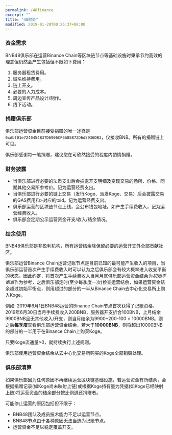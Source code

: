 ```yaml
---
permalink: /48finance
excerpt: ""
title: "48财务"
modified: 2019-01-20T00:25:37+08:00
---
```

### 资金需求
BNB48俱乐部在运营Binance Chain等区块链节点等基础设施时秉承节约高效的理念但仍然会产生包括但不限如下费用：
1. 服务器租赁费用。
1. 域名维持费用。
1. 链上开支。
1. 必要的人力成本。
1. 周边宣传产品设计/制作。
1. 线下活动。

### 捐赠俱乐部

俱乐部运营资金目前接受捐赠的唯一途径是`0xAbf01e7240454B37D6906CF6A85872D6d5936DB3`，仅接收BNB。所有的捐赠链上可见。

俱乐部感谢每一笔捐赠，建议您在可欣然接受的程度内酌情捐赠。 

### 财务披露
- 当俱乐部进行必要的法币支出后会披露开支明细及变现交易的场所、价格、同期其他交易所参考价。记为运营经费支出。
- 当俱乐部进行必要的链上交易（发行Koge、派发Koge、交易）后会披露交易的GAS费用和>对应的txid。记为运营经费支出。
- 俱乐部运营的区块链节点上线，会公布钱包地址。如产生手续费收入，记为运营经费收入。
- 俱乐部会定期公示运营资金开支/收入/结余情况。

### 结余使用
BNB48俱乐部是非盈利机构，所有运营结余除保留必要的运营开支外全部贡献社区。

俱乐部运营Binance Chain运营记账节点是目前已知的最可能产生收入的项目，当俱乐部运营首次产生手续费收入时可以认为之后俱乐部会有较大概率进入收支平衡的状态。因此约定，将首次产生手续费收入当月月底俱乐部运营资金结余为*初始平衡点*作为参考，之后俱乐部定时(至少每季度一次)检查运营结余，如果运营资金结余超过初始平衡点，则用超过的部分的一半从Binance Chain去中心化交易所上购入Koge。

例如:
2019年6月1日BNB48运营的Binance Chain节点首次获得了记账资格，2019年6月30日当月手续费收入200BNB，服务器开支折合100BNB，上月结余9900BNB且无其他收入/开支，则当月结余为9900+200-100 = 10000BNB。则之后**每季度**查看俱乐部运营资金结余，若大于**10000BNB**，则将超出10000BNB的部分的一半用于在Binance Chain上购买Koge。

只要Koge流通量>0，就持续执行上述规则。

俱乐部使用运营资金结余从去中心化交易所购买的Koge全部销毁处理。

### 俱乐部清算

如果俱乐部因为任何原因不再继续运营区块链基础设施，若运营资金有所结余，会根据捐赠记录(如Koge尚未映射上链)或根据Koge持有量为凭据(如Koge已经映射上链)将运营资金的结余部分按比例退还捐赠者。

可能停止运营的原因包括但不限于：
- BNB48团队及成员技术能力不足以运营节点。
- BNB48节点由于各种原因无法当选为记账节点。
- 运营资金不足以稳定覆盖开支。
